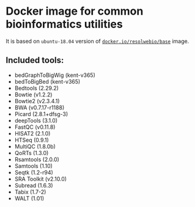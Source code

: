 # Docker image for common bioinformatics utilities

It is based on `ubuntu-18.04` version of [`docker.io/resolwebio/base`](
https://hub.docker.com/r/resolwebio/base/) image.

Included tools:
---------------
* bedGraphToBigWig (kent-v365)
* bedToBigBed (kent-v365)
* Bedtools (2.29.2)
* Bowtie (v1.2.2)
* Bowtie2 (v2.3.4.1)
* BWA (v0.7.17-r1188)
* Picard (2.8.1+dfsg-3)
* deepTools (3.1.0)
* FastQC (v0.11.8)
* HISAT2 (2.1.0)
* HTSeq (0.9.1)
* MultiQC (1.8.0b)
* QoRTs (1.3.0)
* Rsamtools (2.0.0)
* Samtools (1.10)
* Seqtk (1.2-r94)
* SRA Toolkit (v2.10.0)
* Subread (1.6.3)
* Tabix (1.7-2)
* WALT (1.01)
